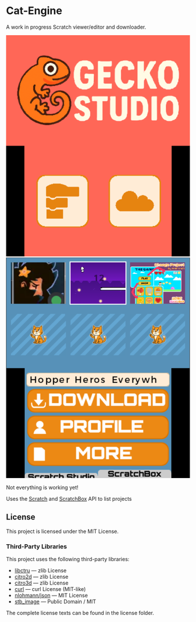 # Cat-Engine
A work in progress Scratch viewer/editor and downloader.

![Cat Engine](GeckoStudio.PNG)
![Cat Engine](CatLoader.PNG)

Not everything is working yet!

Uses the [Scratch](https://scratch.mit.edu/) and [ScratchBox](https://scratchbox.grady.link/) API to list projects

## License

This project is licensed under the MIT License.

### Third-Party Libraries

This project uses the following third-party libraries:

- [libctru](https://github.com/devkitPro/libctru) — zlib License
- [citro2d](https://github.com/devkitPro/citro2d) — zlib License
- [citro3d](https://github.com/devkitPro/citro3d) — zlib License
- [curl](https://curl.se/libcurl/) — curl License (MIT-like)
- [nlohmann/json](https://github.com/nlohmann/json) — MIT License
- [stb_image](https://github.com/nothings/stb) — Public Domain / MIT

The complete license texts can be found in the license folder.
